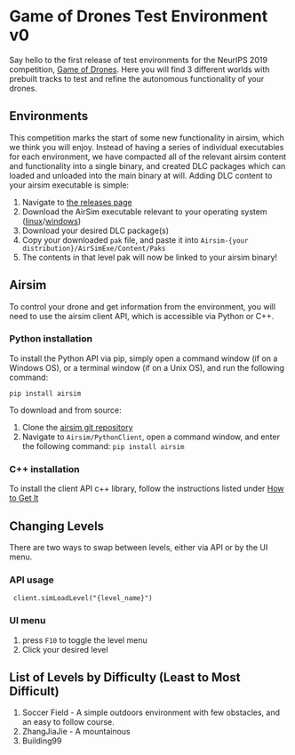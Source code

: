 # Game of Drones Test Environment v0
Say hello to the first release of test environments for the NeurIPS 2019 competition, [Game of Drones](https://www.microsoft.com/en-us/research/academic-program/game-of-drones-competition-at-neurips-2019/).
 Here you will find 3 different worlds with prebuilt tracks to test and refine the autonomous functionality of your drones.
## Environments
This competition marks the start of some new functionality in airsim, which we think you will enjoy. Instead of having a series of individual executables for each environment, we have compacted all of the relevant airsim content and functionality into a single binary, and created DLC packages which can loaded and unloaded into the main binary at will. Adding DLC content to your airsim executable is simple:
1. Navigate to [the releases page](https://github.com/microsoft/AirSim-NeurIPS2019-Drone-Racing/releases)
2. Download the AirSim executable relevant to your operating system ([linux](https://github.com/microsoft/AirSim-NeurIPS2019-Drone-Racing/releases/download/v0.0-linux/Airsim-Linux.tar.gz)/[windows](https://github.com/microsoft/AirSim-NeurIPS2019-Drone-Racing/releases/download/v0.0-windows/AirSim-Windows.zip))
3. Download your desired DLC package(s)
4. Copy your downloaded `pak` file, and paste it into `Airsim-{your distribution}/AirSimExe/Content/Paks`
5. The contents in that level pak will now be linked to your airsim binary!

## Airsim
To control your drone and get information from the environment, you will need to use the airsim client API, which is accessible via Python or C++.
### Python installation
To install the Python API via pip, simply open a command window (if on a Windows OS), or a terminal window (if on a Unix OS), and run the following command:
```
pip install airsim
```
To download and from source: 
1. Clone the [airsim git repository](https://github.com/Microsoft/AirSim.git)
2. Navigate to `Airsim/PythonClient`, open a command window, and enter the following command: ```pip install airsim```

### C++ installation
To install the client API c++ library, follow the instructions listed under [How to Get It](https://github.com/Microsoft/AirSim#how-to-get-it)

## Changing Levels
There are two ways to swap between levels, either via API or by the UI menu.
### API usage
``` client.simLoadLevel("{level_name}")```
### UI menu
1. press `F10` to toggle the level menu
2. Click your desired level

## List of Levels by Difficulty (Least to Most Difficult)
1. Soccer Field - A simple outdoors environment with few obstacles, and an easy to follow course.
2. ZhangJiaJie - A mountainous 
3. Building99 

